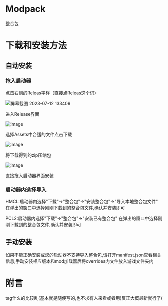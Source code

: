 # Modpack
整合包
# 下载和安装方法
## 自动安装
### 拖入启动器
点击右侧的Releas字样（直接点Releas这个词）

![屏幕截图 2023-07-12 133409](https://github.com/MC-luoluo/Modpack/assets/113677351/e347f88d-0cd6-487f-9e99-ff4c631f2b72)

进入Release界面

![image](https://github.com/MC-luoluo/Modpack/assets/113677351/1fb6601e-3dda-44c8-85b7-9340fd0c7b02)

选择Assets中合适的文件点击下载

![image](https://github.com/MC-luoluo/Modpack/assets/113677351/67fb7a4c-6f20-4d48-ad8b-f355297ed4be)

将下载得到的zip压缩包

![image](https://github.com/MC-luoluo/Modpack/assets/113677351/9dd997d5-db70-464f-b5a9-e203bd0dae15)

直接拖入启动器界面安装

### 启动器内选择导入
HMCL:启动器内选择"下载"->"整合包"->"安装整合包"->"导入本地整合包文件"
在弹出的窗口中选择刚刚下载到的整合包文件,确认并安装即可

PCL2:启动器内选择"下载"->"整合包"->"安装已有整合包"
在弹出的窗口中选择刚刚下载到的整合包文件,确认并安装即可
## 手动安装
如果不能正确安装或您的启动器不支持导入整合包,请打开manifest.json查看相关信息,手动安装相应版本和mod加载器后将overrides内文件放入游戏文件夹内

# 附言
tag什么的比较乱(基本就是随便写的,也不求有人来看或者用)反正大概最新就行了(
